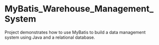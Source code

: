# MyBatis_Warehouse_Management_System
 Project demonstrates how to use MyBatis to build a data management system using Java and a relational database.
